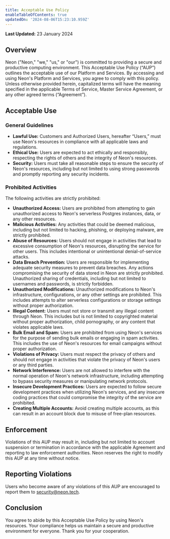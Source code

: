 ```yaml
---
title: Acceptable Use Policy
enableTableOfContents: true
updatedOn: '2024-08-06T15:23:10.959Z'
---
```


**Last Updated:** 23 January 2024

## Overview

Neon ("Neon," "we," "us," or "our") is committed to providing a secure and productive computing environment. This Acceptable Use Policy (“AUP”) outlines the acceptable use of our Platform and Services. By accessing and using Neon's Platform and Services, you agree to comply with this policy. Unless otherwise provided herein, capitalized terms will have the meaning specified in the applicable Terms of Service, Master Service Agreement, or any other agreed terms (“Agreement”).

## Acceptable Use

### General Guidelines

- **Lawful Use:** Customers and Authorized Users, hereafter “Users,” must use Neon's resources in compliance with all applicable laws and regulations.
- **Ethical Use:** Users are expected to act ethically and responsibly, respecting the rights of others and the integrity of Neon's resources.
- **Security:** Users must take all reasonable steps to ensure the security of Neon's resources, including but not limited to using strong passwords and promptly reporting any security incidents.

### Prohibited Activities

The following activities are strictly prohibited:

- **Unauthorized Access:** Users are prohibited from attempting to gain unauthorized access to Neon's serverless Postgres instances, data, or any other resources.
- **Malicious Activities:** Any activities that could be deemed malicious, including but not limited to hacking, phishing, or deploying malware, are strictly prohibited.
- **Abuse of Resources:** Users should not engage in activities that lead to excessive consumption of Neon's resources, disrupting the service for other users. This includes intentional or unintentional denial-of-service attacks.
- **Data Breach Prevention:** Users are responsible for implementing adequate security measures to prevent data breaches. Any actions compromising the security of data stored in Neon are strictly prohibited. Unauthorized sharing of credentials, including but not limited to usernames and passwords, is strictly forbidden.
- **Unauthorized Modifications:** Unauthorized modifications to Neon's infrastructure, configurations, or any other settings are prohibited. This includes attempts to alter serverless configurations or storage settings without proper authorization.
- **Illegal Content:** Users must not store or transmit any illegal content through Neon. This includes but is not limited to copyrighted material without proper authorization, child pornography, or any content that violates applicable laws.
- **Bulk Email and Spam:** Users are prohibited from using Neon's services for the purpose of sending bulk emails or engaging in spam activities. This includes the use of Neon's resources for email campaigns without proper authorization.
- **Violations of Privacy:** Users must respect the privacy of others and should not engage in activities that violate the privacy of Neon's users or any third parties.
- **Network Interference:** Users are not allowed to interfere with the normal operation of Neon's network infrastructure, including attempting to bypass security measures or manipulating network protocols.
- **Insecure Development Practices:** Users are expected to follow secure development practices when utilizing Neon's services, and any insecure coding practices that could compromise the integrity of the service are prohibited.
- **Creating Multiple Accounts:** Avoid creating multiple accounts, as this can result in an account block due to misuse of free-plan resources.

## Enforcement

Violations of this AUP may result in, including but not limited to account suspension or termination in accordance with the applicable Agreement and reporting to law enforcement authorities. Neon reserves the right to modify this AUP at any time without notice.

## Reporting Violations

Users who become aware of any violations of this AUP are encouraged to report them to [security@neon.tech](mailto:security@neon.tech).

## Conclusion

You agree to abide by this Acceptable Use Policy by using Neon's resources. Your compliance helps us maintain a secure and productive environment for everyone. Thank you for your cooperation.
